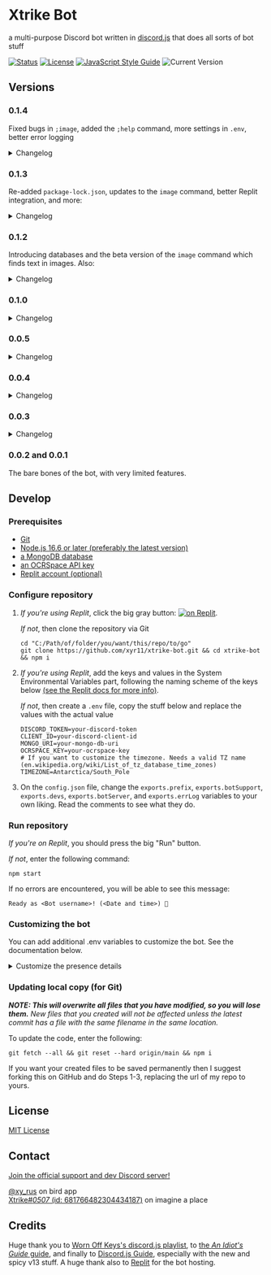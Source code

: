 # Xtrike Bot
a multi-purpose Discord bot written in [discord.js](https://discord.js.org) that does all sorts of bot stuff

[![Status](https://img.shields.io/uptimerobot/status/m786499889-6b41061a49e587f762227724)](https://replit.com/@xyr11/xtrike-bot) [![License](https://img.shields.io/github/license/xyr11/xtrike-bot)](#license) [![JavaScript Style Guide](https://img.shields.io/badge/code_style-standard-brightgreen.svg)](https://standardjs.com) ![Current Version](https://img.shields.io/github/package-json/v/xyr11/xtrike-bot)

## Versions

### 0.1.4
Fixed bugs in `;image`, added the `;help` command, more settings in `.env`, better error logging

<details>
<summary>Changelog</summary>

`;image`
+ Fixed bugs regarding activating the command
+ Added `--here` to search for images in the current channel only

`;help`
+ Re-added the help command
+ Fixed the descriptions and usage of all commands

`.env`
+ Added presence options in `.env` so that changing them can be easier

Error logging
+ Better error logging, the full serialized error will now be sent to the error logging channel and the error.message will be the only thing shown in the current channel

Others
+ Cleaned `config.js`
+ Changed the run command on `.replit` to include installation of Node 16

</details>

### 0.1.3
Re-added `package-lock.json`, updates to the `image` command, better Replit integration, and more:

<details>
<summary>Changelog</summary>

+ Added include/exclude channel in  `image` command
+ Better `image` command replies
+ Better Replit integration in README
+ Updated `info` text
+ Console logging in ping
+ Changed presence activity
+ Added more emojis in `errorCatch.js`

</details>

### 0.1.2
Introducing databases and the beta version of the `image` command which finds text in images. Also:
<details>
<summary>Changelog</summary>

- added an `env` entry for the timezone
- updated the `.info` part of commands
- moved the 'ready' event to its own file
- added `.replit` file
- added a `Develop` guide in README.md
- added new modules

</details>

### 0.1.0
<details>
<summary>Changelog</summary>

Rewrite for Discord.js v13 and replaced spaghetti code to an actual command handler. Also, modules, arrow functions, and more Modern Javascript™.

</details>

### 0.0.5
<details>
<summary>Changelog</summary>

+ `ping` command will just edit its embed rather than re-sending the message
+ Switched hosting platform from Heroku to Repl.it, modules that aren't needed by Repl.it will not be deleted so that local development of the bot is possible and also because Heroku will be our backup platform
+ Removed the owner ID in the main file (index.js) and placed it in the .env file

</details>

### 0.0.4
<details>
<summary>Changelog</summary>

```diff
+ Updated so that you can invite it on your own server!
+ Optimized all embed variables!
+ Revamped and optimized command finding to instead use arrays rather than your typical OR function
+ Added oxford to beta commands
+ Fixed a bug in the online command that it doesn't include Idle and Do Not Disturb members
+ Made uptime an official command
- Remove owner, no-sleep and restart commands completely
- Removed support for custom emojis from support server and replaced it with discord-wide emojis
```
</details>

### 0.0.3
<details>
<summary>Changelog</summary>

```diff
+ Fixed echo command that crashes the bot after not mentioning someone
+ Added "no-sleep", "restart", "hmm" commands
+ Added "sad", "uptime", and "restart" as beta commands
+ Added all commands with its corresponding 'help' guides (e.g. ;ping help)
+ Added a new update naming system
- Removed "hmm" command from beta commands to be an official command
- No-sleep command deprecated
```
</details>

### 0.0.2 and 0.0.1
The bare bones of the bot, with very limited features.

## Develop

### Prerequisites
+ [Git](https://git-scm.com/downloads)
+ [Node.js 16.6 or later (preferably the latest version)](https://nodejs.org/en/download/)
+ [a MongoDB database](https://www.mongodb.com/)
+ [an OCRSpace API key](https://ocr.space/ocrapi)
+ [Replit account (optional)](https://replit.com)

### Configure repository
1. *If you're using Replit*, click the big gray button: [![on Replit](https://replit.com/badge/github/xyr11/xtrike-bot)](https://replit.com/github/xyr11/xtrike-bot).

   *If not*, then clone the repository via Git
   ```
   cd "C:/Path/of/folder/you/want/this/repo/to/go"
   git clone https://github.com/xyr11/xtrike-bot.git && cd xtrike-bot && npm i
   ```

2. *If you're using Replit*, add the keys and values in the System Environmental Variables part, following the naming scheme of the keys below [(see the Replit docs for more info)](https://docs.replit.com/programming-ide/storing-sensitive-information-environment-variables).

   *If not*, then create a `.env` file, copy the stuff below and replace the values with the actual value
   ```
   DISCORD_TOKEN=your-discord-token
   CLIENT_ID=your-discord-client-id
   MONGO_URI=your-mongo-db-uri
   OCRSPACE_KEY=your-ocrspace-key
   # If you want to customize the timezone. Needs a valid TZ name (en.wikipedia.org/wiki/List_of_tz_database_time_zones)
   TIMEZONE=Antarctica/South_Pole
   ```

3. On the `config.json` file, change the `exports.prefix`, `exports.botSupport`, `exports.devs`, `exports.botServer`, and `exports.errLog` variables to your own liking. Read the comments to see what they do.

### Run repository
*If you're on Replit*, you should press the big "Run" button.

*If not*, enter the following command:
```
npm start
```
If no errors are encountered, you will be able to see this message:
```
Ready as <Bot username>! (<Date and time>) 🤖
```

### Customizing the bot
You can add additional .env variables to customize the bot. See the documentation below.

<details>
<summary>Customize the presence details</summary>

```
STATUS=online          # online | idle | dnd | invisible
ACTIVITYTYPE=PLAYING   # PLAYING | WATCHING | LISTENING | COMPETING
PRESENCE=Bot is online
ISMOBILE=true          # If you want the "Online in mobile" status. Will ignore ACTIVITYTYPE.
```

</details>

### Updating local copy (for Git)
***NOTE: This will overwrite all files that you have modified, so you will lose them.** New files that you created will *not* be affected *unless* the latest commit has a file with the same filename in the same location.*

To update the code, enter the following:
```
git fetch --all && git reset --hard origin/main && npm i
```
If you want your created files to be saved permanently then I suggest forking this on GitHub and do Steps 1-3, replacing the url of my repo to yours.

## License
[MIT License](https://github.com/xyr11/xtrike-bot/blob/main/LICENSE)

## Contact
[Join the official support and dev Discord server!](https://discord.gg/x3F22hN)

[@xy_rus](https://twitter.com/xy_rus) on bird app <br>
[Xtrike#<i>0507</i> (id: 681766482304434187)](https://discord.com) on imagine a place

## Credits
Huge thank you to [Worn Off Keys's discord.js playlist](https://www.youtube.com/playlist?list=PLaxxQQak6D_f4Z5DtQo0b1McgjLVHmE8Q), to [the *An Idiot's Guide* guide](https://anidiots.guide/), and finally to [Discord.js Guide](https://discordjs.guide/), especially with the new and spicy v13 stuff. A huge thank also to [Replit](https://replit.com) for the bot hosting.

